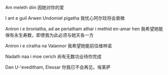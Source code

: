 Am meleth diin
因她对你的爱

I ant e guil Arwen Undomiel pigatha
我忧心阿尔玟将会衰微

Aniron i e broniatha, ad ae periatham athar i methid en-amar hen
我希望她能保有永生寿数，即使我为此必须与她天各一方

Aniron i e ciratha na Valannor
我希望她能前往维林诺

Nadath naa i moe cerich
尚有无数功业待你完成

Dan U-'eveditham, Elessar
你我已不会再见，埃莱萨
